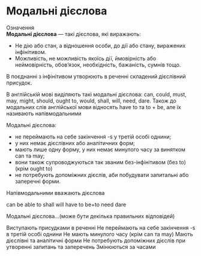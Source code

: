 # Модальнi дiєслова

<div class="space">
<div class="eoz-wrap">
<span class="eoz">Означення</span>
<div class="eoz-text">
<b>Модальні дієслова</b> — такі дієслова, які виражають:
<ul>
<li>Не дію або стан, а відношення особи, до дії або стану, виражених інфінітивом.</li>
<li>Можливість, не можливість якоїсь дії, ймовірність або неймовірність, обов’язок, необхідність, бажаність, сумнів тощо.</li>
</ul>
В поєднанні з інфінітивом утворюють в реченні складений дієслівний присудок.
</div>
</div>
</div>

<p>В англійській мові виділяють такі модальні дієслова: <span class="p1">can, could, must, may, might, should, ought to, would, shall, will, need, dare</span>. Також до модальних слів англійської мови відносять <span class="p1">have to</span> та <span class="p1">to + be</span>, але їх називають напівмодальними</p>

<p>Модальні дієслова:</p>
<ul>
<li>не переймають на себе закінчення -s у третій особі однини;</li>
<li>у них немає дієслівних або аналітичних форм;</li>
<li>мають лише одну форму, у них немає минулого часу за винятком  can та may;</li>
<li>вони також супроводжуються так званим без-інфінітивом (без to) (крім ought to)</li>
<li>не потребують допоміжних дієслів, аби побудувати запитальні або заперечні форми.</li>
</ul>

<quiz correctLabel="correct" incorrectLabel="incorrect" checkLabel="check">
 <question multiple>
 <p>Напівмодальними вважають дієслова</p>
 <answer>can</answer>
 <answer>be able to</answer>
 <answer>shall</answer>
 <answer>will</answer>
 <answer correct>have to</answer>
 <answer correct>be+to</answer>
 <answer>need</answer>
 <answer>dare</answer>
 </question>
 <question multiple>
 <p>Модальні дієслова...(може бути декілька правильних відповідей)</p>
 <answer>Виступають присудками в реченні</answer>
 <answer correct>Не переймають на себе закінчення -s в третій особі однини</answer>
 <answer correct>Не мають минулого часу (крім can та may) </answer>
 <answer>Мають дієслівні та аналітичні форми</answer>
 <answer correct>Не потребують допоміжних дієслів при утворенні запитань та заперечень</answer>
 <answer>Змінюються за часами</answer>
 </question>
</quiz>